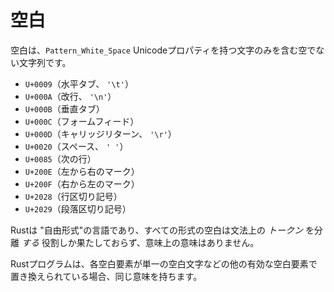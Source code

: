 # <!--Whitespace--> 空白

<!--Whitespace is any non-empty string containing only characters that have the `Pattern_White_Space` Unicode property, namely:-->
空白は、`Pattern_White_Space` Unicodeプロパティを持つ文字のみを含む空でない文字列です。

- <!--`U+0009` (horizontal tab, `'\t'`)-->
   `U+0009`（水平タブ、 `'\t'`）
- <!--`U+000A` (line feed, `'\n'`)-->
   `U+000A`（改行、 `'\n'`）
- <!--`U+000B` (vertical tab)-->
   `U+000B`（垂直タブ）
- <!--`U+000C` (form feed)-->
   `U+000C`（フォームフィード）
- <!--`U+000D` (carriage return, `'\r'`)-->
   `U+000D`（キャリッジリターン、 `'\r'`）
- <!--`U+0020` (space, `' '`)-->
   `U+0020`（スペース、 `' '`）
- <!--`U+0085` (next line)-->
   `U+0085`（次の行）
- <!--`U+200E` (left-to-right mark)-->
   `U+200E`（左から右のマーク）
- <!--`U+200F` (right-to-left mark)-->
   `U+200F`（右から左のマーク）
- <!--`U+2028` (line separator)-->
   `U+2028`（行区切り記号）
- <!--`U+2029` (paragraph separator)-->
   `U+2029`（段落区切り記号）

<!--Rust is a "free-form"language, meaning that all forms of whitespace serve only to separate  _tokens_  in the grammar, and have no semantic significance.-->
Rustは "自由形式"の言語であり、すべての形式の空白は文法上の _トークン_ を分離 _する_ 役割しか果たしておらず、意味上の意味はありません。

<!--A Rust program has identical meaning if each whitespace element is replaced with any other legal whitespace element, such as a single space character.-->
Rustプログラムは、各空白要素が単一の空白文字などの他の有効な空白要素で置き換えられている場合、同じ意味を持ちます。
